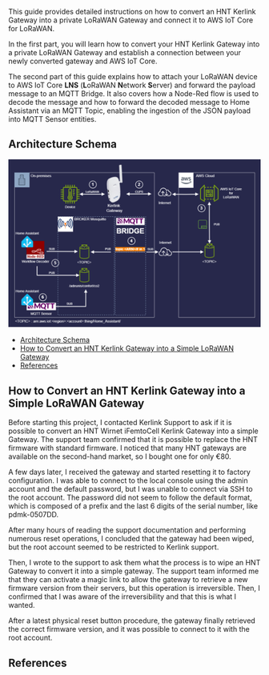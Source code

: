 

This guide provides detailed instructions on how to convert an HNT Kerlink Gateway into a private LoRaWAN Gateway and connect it to AWS IoT Core for LoRaWAN.

In the first part, you will learn how to convert your HNT Kerlink Gateway into a private LoRaWAN Gateway and establish a connection between your newly converted gateway and AWS IoT Core.

The second part of this guide explains how to attach your LoRaWAN device to AWS IoT Core **LNS** (**L**oRaWAN **N**etwork **S**erver) and forward the payload message to an MQTT Bridge. It also covers how a Node-Red flow is used to decode the message and how to forward the decoded message to Home Assistant via an MQTT Topic, enabling the ingestion of the JSON payload into MQTT Sensor entities.    

## Architecture Schema
![architecture-Lorawan-gateway_aws-iot-core](./docs/img/Architecture.png)

- [Architecture Schema](#architecture-schema)
- [How to Convert an HNT Kerlink Gateway into a Simple LoRaWAN Gateway](#how-to-convert-an-hnt-kerlink-gateway-into-a-simple-lorawan-gateway)
- [References](#references)

## How to Convert an HNT Kerlink Gateway into a Simple LoRaWAN Gateway

Before starting this project, I contacted Kerlink Support to ask if it is possible to convert an HNT Wirnet iFemtoCell Kerlink Gateway into a simple Gateway. The support team confirmed that it is possible to replace the HNT firmware with standard firmware. I noticed that many HNT gateways are available on the second-hand market, so I bought one for only €80.

A few days later, I received the gateway and started resetting it to factory configuration. I was able to connect to the local console using the admin account and the default password, but I was unable to connect via SSH to the root account. The password did not seem to follow the default format, which is composed of a prefix and the last 6 digits of the serial number, like pdmk-0507DD.

After many hours of reading the support documentation and performing numerous reset operations, I concluded that the gateway had been wiped, but the root account seemed to be restricted to Kerlink support.

Then, I wrote to the support to ask them what the process is to wipe an HNT Gateway to convert it into a simple gateway. The support team informed me that they can activate a magic link to allow the gateway to retrieve a new firmware version from their servers, but this operation is irreversible. Then, I confirmed that I was aware of the irreversibility and that this is what I wanted.

After a latest physical reset button procedure, the gateway finally retrieved the correct firmware version, and it was possible to connect to it with the root account. 

## References

